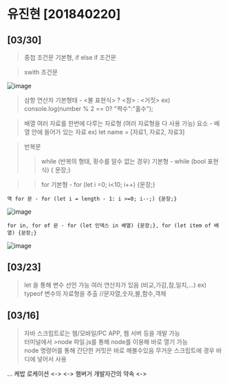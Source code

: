# 유진현 [201840220]

## [03/30]

 > 중첩 조건문
    기본형, if else if 조건문

 > swith 조건문
     <!-- 기본형 -->
     
  ![image](https://user-images.githubusercontent.com/79895978/112954688-99108880-9179-11eb-9cc6-7b1f3f8f9c56.png)

 > 삼항 연산자
    기본형태 - <불 표현식> ? <참> : <거짓>
     ex) console.log(number % 2 == 0? "짝수":"홀수"); 

 > 배열
    여러 자료를 한번에 다루는 자료형 (여러 자료형을 다 사용 가능)
    요소 - 배열 안에 들어가 있는 자료
    ex) let name = [자료1, 자료2, 자료3]

 > 반복문
  >> while (반복의 형태, 횟수를 알수 없는 경우)
    기본형 - while (bool 표현식) { 문장;}

  >> for
    기본형 - for (let i =0; i<10; i++) {문장;}

    역 for 문 - for (let i = length - 1: i >=0; i--;) {문장;}
![image](https://user-images.githubusercontent.com/79895978/112951756-ab3cf780-9176-11eb-8a06-a245b2a41c6a.png)
    
    for in, for of 문 - for (let 인덱스 in 배열) {문장;}, for (let item of 배열) {문장;}
![image](https://user-images.githubusercontent.com/79895978/112952514-8a28d680-9177-11eb-9384-6caeacc31807.png)

    



  
      
    


## [03/23]

 >  let 을 통해 변수 선언 가능
 >  여러 연산자가 있음 (비교,가감,참,일치,...)
   ex) typeof 변수의 자료형을 추출 //문자열,숫자,불,함수,객체
## [03/16]

> 자바 스크립트로는 웹/모바일/PC APP, 웹 서버 등을 개발 가능 <br>
> 터미널에서 >node 파일.js를 통해 node를 이용해 바로 열기 가능  </br>
> node 명령어를 통해 간단한 커밋은 바로 해볼수있음
> 무거운 스크립트에 경우 바디에 넣어서 사용

... 케밥 로케이션
 <->
 <->   햄버거          개발자간의 약속
 <->


